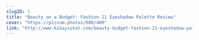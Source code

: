 ```yaml
---
slugID: 1
title: "Beauty on a Budget: Fashion 21 Eyeshadow Palette Review"
cover: "https://picsum.photos/600/400"
link: "http://www.kikaysikat.com/beauty-budget-fashion-21-eyeshadow-palette-review.html"
---
```


